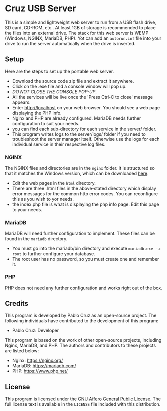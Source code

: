 # Cruz USB Server

This is a simple and lightweight web server to run from a USB flash drive, SD card, CD-ROM, etc.. At least 1GB of storage is recommended to place the files into an external drive. The stack for this web
server is WEMP (Windows, NGINX, MariaDB, PHP). Yot can add an ```autorun.inf``` file into your drive to run the server automatically when the drive is inserted.

## Setup
Here are the steps to set up the portable web server.
- Download the source code zip file and extract it anywhere.
- Click on the .exe file and a console window will pop up.
- *DO NOT CLOSE THE CONSOLE POP-UP*.
- All the services will be live once the 'Press Ctrl-C to close' message appears.
- Enter <http://localhost> on your web browser. You should see a web page displaying the PHP info.
- Nginx and PHP are already configured. MariaDB needs further configuration to suit your needs.
- you can find each sub-directory for each service in the server/ folder.
- This program writes logs to the server/logs/ folder if you need to troubleshoot the server manager itself. Otherwise use the logs for each individual service in their respective log files.

### NGINX
The NGINX files and directories are in the ```nginx``` folder. It is structured so that it matches the Windows version, which can be downloaded [here](https://nginx.org/en/docs/windows.html).
- Edit the web pages in the ```html``` directory.
- There are three .html files in the above-stated directory which display error messages for the common http error codes. You can reconfigure this as you wish to yor needs.
- the index.php file is what is displaying the php info page. Edit this page to your needs.

### MariaDB
MariaDB will need further configuration to implement. These files can be found in the ```mariadb``` directory.
- You must go into the mariadb/bin directory and execute ```mariadb.exe -u root``` to further configure your database.
- The root user has no password, so you must create one and remember it.

### PHP
PHP does not need any further configuration and works right out of the box.


## Credits
This program is developed by Pablo Cruz as an open-source project. The following individuals have contributed to the development of this program:
* Pablo Cruz: Developer

This program is based on the work of other open-source projects, including Nginx, MariaDB, and PHP. The authors and contributors to these projects are listed below:

* Nginx: https://nginx.org/
* MariaDB: https://mariadb.com/
* PHP: https://www.php.net/

## License
This program is licensed under the [GNU Affero General Public License]([https://opensource.org/licenses/MIT](https://www.gnu.org/licenses/agpl-3.0.en.html)). The full license text is available in the `LICENSE` file included with this distribution.

